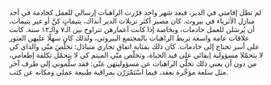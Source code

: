 لم تطل إقامتي في الدير، فبعد شهر واحد قرّرت الراهبات إرسالي للعمل كخادمة في أحد منازل الأثرياء في بيروت. كان مصير أكثر نزيلات الدير آنذاك، يتيماتٍ كنَّ أو غير يتيمات، أن يُرسَلن للعمل خادمات، وبخاصة إذا كانت أعمارهن تتراوح بين الـ٧ والـ١٢ سنة. كانت علاقات عامة واسعة تربط الراهبات بالمجتمع البيروتي، ولذلك كان سهلًا عليهن العثور على أسر تحتاج إلى خادمات. كان ذلك بمثابة اتفاق تجاري متبادَل: تخلّصَ منّي والداي كي لا يتحمّلا مسؤولية إبقائي على قيد الحياة، وتخلّص منّي الميتم كي لا يتحمّل تكلفة إطعامي، من دون أن يعني ذلك تخلّي الراهبات عن مسؤوليتهن عنّي: فقد سلّموني إلى طرف آخر مثل سلعة مؤجَّرة بعقد، فيما اسْتَمْرَرْن بمراقبة طبيعة عملي ومكانه عن كثب.
